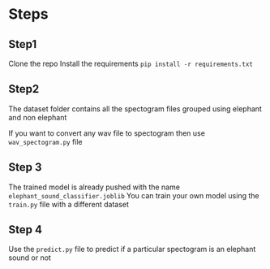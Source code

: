 # Steps

## Step1
Clone the repo
Install the requirements
```pip install -r requirements.txt```

## Step2
The dataset folder contains all the spectogram files grouped using elephant and non elephant 

If you want to convert any wav file to spectogram then use ```wav_spectogram.py``` file

## Step 3

The trained model is already pushed with the name ```elephant_sound_classifier.joblib``` 
You can train your own model using the ```train.py``` file with a different dataset

## Step 4

Use the ```predict.py``` file to predict if a particular spectogram is an elephant sound or not
